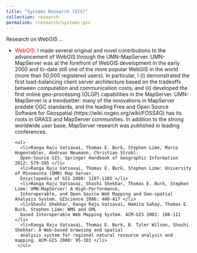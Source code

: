 ```yaml
---
title: "Systems Research (GIS)"
collection: research
permalink: /research/systems-gis
---
```


Research on WebGIS ...

<ul>
  <li><span style="color:red">WebGIS</span>: I made several original and novel contributions to the advancement of WebGIS through the UMN-MapServer. 
    UMN-MapServer was at the forefront of WebGIS development in the early 2000 and to-date still one of the more popular 
    WebGIS in the world (more than 50,000 registered users). In particular, I (i) demonstrated the first load-balancing 
    client server architecture based on the tradeoffs between computation and communication costs; and (ii) developed 
    the first online geo-processing (OLGP) capabilities in the MapServer. UMN-MapServer is a trendsetter: many of the innovations 
    in MapServer predate OGC standards, and the leading Free and Open Source Software for Geospatial 
    (https://wiki.osgeo.org/wiki/FOSS4G) has its roots in GRASS and MapServer communities. In addition to the strong 
    worldwide user base, MapServer research was published in leading conferences. 
    
    <ul>
      <li>Ranga Raju Vatsavai, Thomas E. Burk, Stephen Lime, Marco Hugentobler, Andreas Neumann, Christian Strobl: 
      Open-Source GIS. Springer Handbook of Geographic Information 2012: 579-595 </li>
      <li>Ranga Raju Vatsavai, Thomas E. Burk, Stephen Lime: University of Minnesota (UMN) Map Server. 
      Encyclopedia of GIS 2008: 1197-1205 </li>
      <li>Ranga Raju Vatsavai, Shashi Shekhar, Thomas E. Burk, Stephen Lime: UMN-MapServer: A High-Performance, 
      Interoperable, and Open Source Web Mapping and Geo-spatial Analysis System. GIScience 2006: 400-417 </li>
      <li>Shashi Shekhar, Ranga Raju Vatsavai, Namita Sahay, Thomas E. Burk, Stephen Lime: WMS and GML 
      based Interoperable Web Mapping System. ACM-GIS 2001: 106-111 </li>
      <li>Ranga Raju Vatsavai, Thomas E. Burk, B. Tyler Wilson, Shashi Shekhar: A Web-based browsing and spatial 
      analysis system for regional natural resource analysis and mapping. ACM-GIS 2000: 95-101 </li>
     </ul>
  </li>
</ul>
      
      
